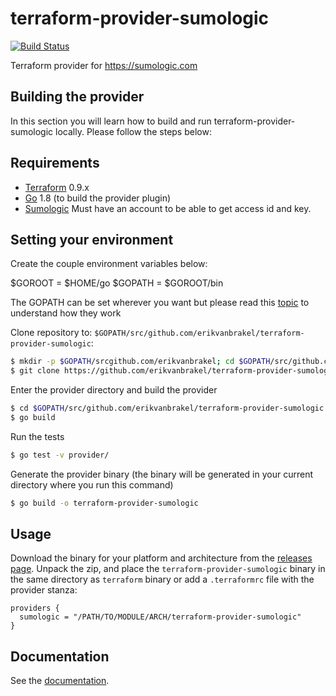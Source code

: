 # terraform-provider-sumologic
[![Build Status](https://travis-ci.org/erikvanbrakel/terraform-provider-sumologic.svg?branch=master)](https://travis-ci.org/erikvanbrakel/terraform-provider-sumologic)

Terraform provider for https://sumologic.com

## Building the provider

In this section you will learn how to build and run terraform-provider-sumologic locally. Please follow the steps below:

Requirements
------------

-	[Terraform](https://www.terraform.io/downloads.html) 0.9.x
-	[Go](https://golang.org/doc/install) 1.8 (to build the provider plugin)
- [Sumologic](https://www.sumologic.com/pricing/) Must have an account to be able to get access id and key.

Setting your environment
---------------------
Create the couple environment variables below:

$GOROOT = $HOME/go
$GOPATH = $GOROOT/bin

The GOPATH can be set wherever you want but please read this [topic](https://stackoverflow.com/questions/7970390/what-should-be-the-values-of-gopath-and-goroot) to understand how they work

Clone repository to: `$GOPATH/src/github.com/erikvanbrakel/terraform-provider-sumologic`:

```sh
$ mkdir -p $GOPATH/srcgithub.com/erikvanbrakel; cd $GOPATH/src/github.com/erikvanbrakel/
$ git clone https://github.com/erikvanbrakel/terraform-provider-sumologic.git
```

Enter the provider directory and build the provider

```sh
$ cd $GOPATH/src/github.com/erikvanbrakel/terraform-provider-sumologic
$ go build
```

Run the tests

```sh
$ go test -v provider/
```

Generate the provider binary (the binary will be generated in your current directory where you run this command)

```sh
$ go build -o terraform-provider-sumologic
```


## Usage
Download the binary for your platform and architecture from the [releases page](https://github.com/erikvanbrakel/terraform-provider-sumologic/releases). Unpack the zip, and place the `terraform-provider-sumologic` binary in the same directory as `terraform` binary or add a `.terraformrc` file with the provider stanza:

```hcl
providers {
  sumologic = "/PATH/TO/MODULE/ARCH/terraform-provider-sumologic"
}
```

## Documentation
See the [documentation][0].

[0]: docs/README.md
